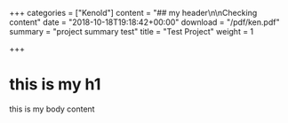 +++
categories = ["Kenold"]
content = "## my header\n\nChecking content"
date = "2018-10-18T19:18:42+00:00"
download = "/pdf/ken.pdf"
summary = "project summary test"
title = "Test Project"
weight = 1

+++
# this is my h1

this is my body content